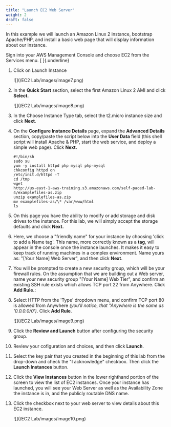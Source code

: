 ```yaml
---
title: "Launch EC2 Web Server"
weight: 2
draft: false
---
```


In this example we will launch an Amazon Linux 2 instance, bootstrap
Apache/PHP, and install a basic web page that will display information
about our instance.

Sign into your AWS Management Console and choose EC2 from the Services
menu. [ ]{.underline}

1.  Click on Launch Instance

	![](/EC2 Lab/images/image7.png)

8.  In the **Quick Start** section, select the first Amazon Linux 2 AMI
    and click **Select.**

    ![](/EC2 Lab/images/image8.png)

9.  In the Choose Instance Type tab, select the t2.micro instance size
    and click **Next**.

10. On the **Configure Instance Details** page, expand the **Advanced
    Details** section, copy/paste the script below into the **User
    Data** field (this shell script will install Apache & PHP, start the
    web service, and deploy a simple web page). Click **Next.**

	```
	#!/bin/sh
	sudo su
	yum -y install httpd php mysql php-mysql
	chkconfig httpd on
	/etc/init.d/httpd -T
	cd /tmp
	wget
	http://us-east-1-aws-training.s3.amazonaws.com/self-paced-lab-4/examplefiles-as.zip
	unzip examplefiles-as.zip
	mv examplefiles-as/\* /var/www/html
	ls
	```

11. On this page you have the ability to modify or add storage and disk
    drives to the instance. For this lab, we will simply accept the
    storage defaults and click **Next.**

12. Here, we choose a "friendly name" for your instance by choosing
    'click to add a Name tag'. This name, more correctly known as a
    **tag**, will appear in the console once the instance launches. It
    makes it easy to keep track of running machines in a complex
    environment. Name yours as: "\[Your Name\] Web Server", and then
    click **Next**.

13. You will be prompted to create a new security group, which will be
    your firewall rules. On the assumption that we are building out a
    Web server, name your new security group "\[Your Name\] Web Tier",
    and confirm an existing SSH rule exists which allows TCP port 22
    from Anywhere. Click **Add Rule.**:

14. Select HTTP from the 'Type' dropdown menu, and confirm TCP port 80
    is allowed from Anywhere *(you'll notice, that "Anywhere is the same
    as '0.0.0.0/0')*. Click **Add Rule**.

    ![](/EC2 Lab/images/image9.png)

15. Click the **Review and Launch** button after configuring the
    security group.

16. Review your cofiguration and choices, and then click **Launch**.

17. Select the key pair that you created in the beginning of this lab
    from the drop-down and check the \"I acknowledge\" checkbox. Then
    click the **Launch Instances** button.

18. Click the **View Instances** button in the lower righthand portion
    of the screen to view the list of EC2 instances. Once your instance
    has launched, you will see your Web Server as well as the
    Availability Zone the instance is in, and the publicly routable DNS
    name.

19. Click the checkbox next to your web server to view details about
    this EC2 instance.

	![](/EC2 Lab/images/image10.png)

